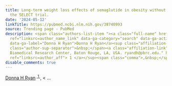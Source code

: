 ```yaml
---
title: Long-term weight loss effects of semaglutide in obesity without diabetes in
  the SELECT trial.
date: '2024-05-12'
linkTitle: https://pubmed.ncbi.nlm.nih.gov/38740993
source: Trending page - PubMed
description: <span class="authors-list-item "><a class="full-name" href="https://pubmed.ncbi.nlm.nih.gov/?term=Ryan+DH&amp;cauthor_id=38740993"
  ref="linksrc=author_name_link" data-ga-category="search" data-ga-action="author_link"
  data-ga-label="Donna H Ryan">Donna H Ryan</a><sup class="affiliation-links"><span
  class="author-sup-separator">&nbsp;</span><a class="affiliation-link" title="Pennington
  Biomedical Research Center, Baton Rouge, LA, USA. ryandh@pbrc.edu." href="https://pubmed.ncbi.nlm.nih.gov/38740993#full-view-affiliation-1"
  ref="linksrc=author_aff"> 1 </a></sup><span class="comma">,&nbsp;</span>< ...
disable_comments: true
---
```

<span class="authors-list-item "><a class="full-name" href="https://pubmed.ncbi.nlm.nih.gov/?term=Ryan+DH&amp;cauthor_id=38740993" ref="linksrc=author_name_link" data-ga-category="search" data-ga-action="author_link" data-ga-label="Donna H Ryan">Donna H Ryan</a><sup class="affiliation-links"><span class="author-sup-separator">&nbsp;</span><a class="affiliation-link" title="Pennington Biomedical Research Center, Baton Rouge, LA, USA. ryandh@pbrc.edu." href="https://pubmed.ncbi.nlm.nih.gov/38740993#full-view-affiliation-1" ref="linksrc=author_aff"> 1 </a></sup><span class="comma">,&nbsp;</span>< ...